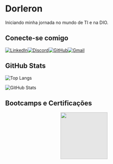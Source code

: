 # Dorleron
Iniciando minha jornada no mundo de TI e na DIO.

## Conecte-se comigo

[![LinkedIn](https://img.shields.io/badge/LinkedIn-000?style=for-the-badge&logo=linkedin&logoColor=blue)](https://www.linkedin.com/in/hilton-santana-bastos-51aa121b4/)[![Discord](https://img.shields.io/badge/Discord-000?style=for-the-badge&logo=discord&logoColor=hex)](https://discord.com/channels/@dorleron./)[![GitHub](https://img.shields.io/badge/GitHub-000?style=for-the-badge&logo=github&logoColor=white)](https://github.com/Dorleron/)[![Gmail](https://img.shields.io/badge/Gmail-000?style=for-the-badge&logo=gmail&logoColor=red)](mailto:hiltonsantanabastos@gmail.com)

## GitHub Stats
![Top Langs](https://github-readme-stats-git-masterrstaa-rickstaa.vercel.app/api/top-langs/?username=SEUUSERNAME&bg_color=000&border_color=30A3DC&title_color=E94D5F&text_color=FFF)

![GitHub Stats](https://github-readme-stats.vercel.app/api?username=Dorleron&theme=transparent&bg_color=000&border_color=30A3DC&show_icons=true&icon_color=30A3DC&title_color=E94D5F&text_color=FFF)

## Bootcamps e Certificações
<img style="display: block;-webkit-user-select: none;margin: auto;background-color: hsl(0, 0%, 90%);transition: background-color 300ms;width: 150px;" src="https://hermes.dio.me/tracks/e0b4ad51-a4c7-4e61-a683-c04f6d376e9c.png">

